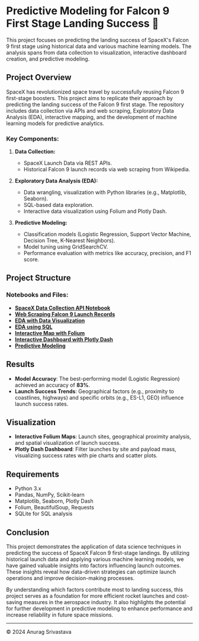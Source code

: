 # Predictive Modeling for Falcon 9 First Stage Landing Success 🚀

This project focuses on predicting the landing success of SpaceX's Falcon 9 first stage using historical data and various machine learning models. The analysis spans from data collection to visualization, interactive dashboard creation, and predictive modeling.

## Project Overview

SpaceX has revolutionized space travel by successfully reusing Falcon 9 first-stage boosters. This project aims to replicate their approach by predicting the landing success of the Falcon 9 first stage. The repository includes data collection via APIs and web scraping, Exploratory Data Analysis (EDA), interactive mapping, and the development of machine learning models for predictive analytics.

### Key Components:
1. **Data Collection:**
   - SpaceX Launch Data via REST APIs.
   - Historical Falcon 9 launch records via web scraping from Wikipedia.

2. **Exploratory Data Analysis (EDA):**
   - Data wrangling, visualization with Python libraries (e.g., Matplotlib, Seaborn).
   - SQL-based data exploration.
   - Interactive data visualization using Folium and Plotly Dash.

3. **Predictive Modeling:**
   - Classification models (Logistic Regression, Support Vector Machine, Decision Tree, K-Nearest Neighbors).
   - Model tuning using GridSearchCV.
   - Performance evaluation with metrics like accuracy, precision, and F1 score.

## Project Structure


### Notebooks and Files:
- [**SpaceX Data Collection API Notebook**](https://github.com/Anurag561-tech/Predictive-Modeling-for-Falcon-9-First-Stage-Landing-Success-/blob/main/(1)%20jupyter-labs-spacex-data-collection-api.ipynb)
- [**Web Scraping Falcon 9 Launch Records**](https://github.com/Anurag561-tech/Predictive-Modeling-for-Falcon-9-First-Stage-Landing-Success-/blob/main/(2)%20jupyter-labs-webscraping.ipynb)
- [**EDA with Data Visualization**](https://github.com/Anurag561-tech/Predictive-Modeling-for-Falcon-9-First-Stage-Landing-Success-/blob/main/(4)%20edadataviz.ipynb)
- [**EDA using SQL**](https://github.com/Anurag561-tech/Predictive-Modeling-for-Falcon-9-First-Stage-Landing-Success-/blob/main/(5)%20jupyter-labs-eda-sql-coursera_sqllite.ipynb)
- [**Interactive Map with Folium**](https://github.com/Anurag561-tech/Predictive-Modeling-for-Falcon-9-First-Stage-Landing-Success-/blob/main/(6)%20lab_jupyter_launch_site_location.ipynb)
- [**Interactive Dashboard with Plotly Dash**](https://github.com/Anurag561-tech/Predictive-Modeling-for-Falcon-9-First-Stage-Landing-Success-/blob/main/(7)%20Build%20an%20Interactive%20Dashboard%20with%20Ploty%20Dash%20-%20spacex_dash_app.py)
- [**Predictive Modeling**](https://github.com/Anurag561-tech/Predictive-Modeling-for-Falcon-9-First-Stage-Landing-Success-/blob/main/(8)%20SpaceX_Machine%20Learning%20Prediction.ipynb)


## Results
- **Model Accuracy**: The best-performing model (Logistic Regression) achieved an accuracy of **83%**.
- **Launch Success Trends**: Geographical factors (e.g., proximity to coastlines, highways) and specific orbits (e.g., ES-L1, GEO) influence launch success rates.

## Visualization

- **Interactive Folium Maps**: Launch sites, geographical proximity analysis, and spatial visualization of launch success.
- **Plotly Dash Dashboard**: Filter launches by site and payload mass, visualizing success rates with pie charts and scatter plots.

## Requirements
- Python 3.x
- Pandas, NumPy, Scikit-learn
- Matplotlib, Seaborn, Plotly Dash
- Folium, BeautifulSoup, Requests
- SQLite for SQL analysis

## Conclusion

This project demonstrates the application of data science techniques in predicting the success of SpaceX Falcon 9 first-stage landings. By utilizing historical launch data and applying various machine learning models, we have gained valuable insights into factors influencing launch outcomes. These insights reveal how data-driven strategies can optimize launch operations and improve decision-making processes.

By understanding which factors contribute most to landing success, this project serves as a foundation for more efficient rocket launches and cost-saving measures in the aerospace industry. It also highlights the potential for further development in predictive modeling to enhance performance and increase reliability in future space missions.

---
© 2024 Anurag Srivastava







